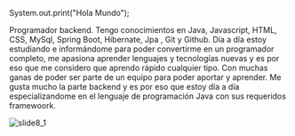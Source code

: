 System.out.print("Hola Mundo");

Programador backend. 
Tengo conocimientos en Java, Javascript, HTML, CSS, MySql, Spring Boot, Hibernate, Jpa , Git y Github.
Día a día estoy estudiando e informándome para poder convertirme en un programador completo, me apasiona aprender lenguajes y tecnologías nuevas y es por eso que me considero que aprendo rápido cualquier tipo.
Con muchas ganas de poder ser parte de un equipo para poder aportar y aprender. Me gusta mucho la parte backend y es por eso que estoy día a día especializandome en el lenguaje de programación Java con sus requeridos framewoork.

![slide8_1](https://user-images.githubusercontent.com/84931043/154769460-bb949233-1ddc-4159-b582-934f1e567f2d.gif)

